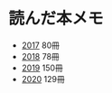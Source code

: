 # 読んだ本メモ

* [2017](./2017.md) 80冊
* [2018](./2018.md) 78冊
* [2019](./2019.md) 150冊
* [2020](./2020.md) 129冊
